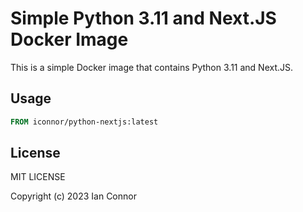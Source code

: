 # Simple Python 3.11 and Next.JS Docker Image

This is a simple Docker image that contains Python 3.11 and Next.JS.

## Usage

```Dockerfile
FROM iconnor/python-nextjs:latest
```

## License
MIT LICENSE

Copyright (c) 2023 Ian Connor